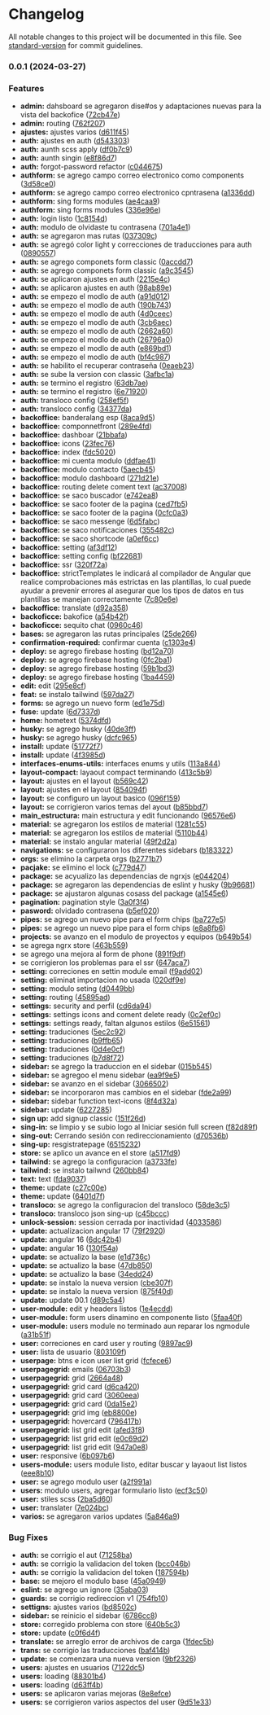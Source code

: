 # Changelog

All notable changes to this project will be documented in this file. See [standard-version](https://github.com/conventional-changelog/standard-version) for commit guidelines.

### 0.0.1 (2024-03-27)


### Features

* **admin:** dahsboard se agregaron dise#os y adaptaciones nuevas para la vista del backofice ([72cb47e](https://github.com/guxtech/base-backoffice-startups/commit/72cb47e49a0b898e0cf149146b4e9497e661cff8))
* **admin:** routing ([762f207](https://github.com/guxtech/base-backoffice-startups/commit/762f207db351b2543bcd26a685edd1858c0c1b69))
* **ajustes:** ajustes varios ([d611f45](https://github.com/guxtech/base-backoffice-startups/commit/d611f45da1fe1349b8c256c775b1112dec1eae22))
* **auth:** ajustes en auth ([d543303](https://github.com/guxtech/base-backoffice-startups/commit/d543303a493d82df1e0c60d088326879b8b56901))
* **auth:** aunth scss apply ([df0b7c9](https://github.com/guxtech/base-backoffice-startups/commit/df0b7c9a963c3f7beb080a0f4ff42e8838e2cbeb))
* **auth:** aunth singin ([e8f86d7](https://github.com/guxtech/base-backoffice-startups/commit/e8f86d7922f6c1ad401a10e6012b6022a1e5610f))
* **auth:** forgot-password refactor ([c044675](https://github.com/guxtech/base-backoffice-startups/commit/c044675b02cb42512b7cdcf632ce7a82ba8e5a71))
* **authform:** se agrego campo correo electronico como components ([3d58ce0](https://github.com/guxtech/base-backoffice-startups/commit/3d58ce0dedc42ae0f05de1181db6c87eab1462df))
* **authform:** se agrego campo correo electronico cpntrasena ([a1336dd](https://github.com/guxtech/base-backoffice-startups/commit/a1336dd8ea26d7fbddbf5b03da7691b423a52527))
* **authform:** sing forms modules ([ae4caa9](https://github.com/guxtech/base-backoffice-startups/commit/ae4caa9ae6cf71c184ae4e5866b4ce02340265ac))
* **authform:** sing forms modules ([336e96e](https://github.com/guxtech/base-backoffice-startups/commit/336e96ef95502be75984f7e7dc889449b3089f5b))
* **auth:** login listo ([1c8154d](https://github.com/guxtech/base-backoffice-startups/commit/1c8154d8a606e21ca78151e68e9afebcb09d7d89))
* **auth:** modulo de olvidaste tu contrasena ([701a4e1](https://github.com/guxtech/base-backoffice-startups/commit/701a4e1eed5320d4096231a41480b3d9691a9c18))
* **auth:** se agregaron mas rutas ([037309c](https://github.com/guxtech/base-backoffice-startups/commit/037309c57c7fcd03a6c8b02f9e3b0bba8bba75e8))
* **auth:** se agregó color light y correcciones de traducciones para auth ([0890557](https://github.com/guxtech/base-backoffice-startups/commit/089055730147e1232a5b5176d72e47ae21fee8f8))
* **auth:** se agrego componets form classic ([0accdd7](https://github.com/guxtech/base-backoffice-startups/commit/0accdd7d5319bebfdbd5cd0872bdac06dc97f140))
* **auth:** se agrego componets form classic ([a9c3545](https://github.com/guxtech/base-backoffice-startups/commit/a9c35451e1d545797f8ea165d1e6d45a39c91ee0))
* **auth:** se aplicaron ajustes en auth ([2215e4c](https://github.com/guxtech/base-backoffice-startups/commit/2215e4c22fc464af9853046e2516a39a2d2d3a48))
* **auth:** se aplicaron ajustes en auth ([98ab89e](https://github.com/guxtech/base-backoffice-startups/commit/98ab89ee8f0c2ec190817676c8ef68a85ad19b27))
* **auth:** se empezo el modlo de auth ([a91d012](https://github.com/guxtech/base-backoffice-startups/commit/a91d012911736fe2cac472dd22f0833b253bc568))
* **auth:** se empezo el modlo de auth ([190b743](https://github.com/guxtech/base-backoffice-startups/commit/190b7437928e2fe1e3633b5ab0ab8c5d0724cb88))
* **auth:** se empezo el modlo de auth ([4d0ceec](https://github.com/guxtech/base-backoffice-startups/commit/4d0ceec045a92c995f566477974ed5f72aff2d4f))
* **auth:** se empezo el modlo de auth ([3cb6aec](https://github.com/guxtech/base-backoffice-startups/commit/3cb6aecfa0158efcd37f2f5bf2d87f6037fe6a49))
* **auth:** se empezo el modlo de auth ([2662a60](https://github.com/guxtech/base-backoffice-startups/commit/2662a60900a0b65c121708c45949c1c0ceb2bf01))
* **auth:** se empezo el modlo de auth ([26796a0](https://github.com/guxtech/base-backoffice-startups/commit/26796a0fe60548761ee99beb1d1349e5bafd97b0))
* **auth:** se empezo el modlo de auth ([e869bd1](https://github.com/guxtech/base-backoffice-startups/commit/e869bd1aeafe24a18c800afc6a7c8a0074c992c2))
* **auth:** se empezo el modlo de auth ([bf4c987](https://github.com/guxtech/base-backoffice-startups/commit/bf4c9879a1a8683de9c352483dd2696f0eecce26))
* **auth:** se habilito el recuperar contraseña ([0eaeb23](https://github.com/guxtech/base-backoffice-startups/commit/0eaeb23a4be052b8a4bc9d458a8e56284c82a59d))
* **auth:** se sube la version con classic ([3afbc1a](https://github.com/guxtech/base-backoffice-startups/commit/3afbc1ad06a578e2ac2f2a87e7c1616d98975e0a))
* **auth:** se termino el registro ([63db7ae](https://github.com/guxtech/base-backoffice-startups/commit/63db7ae9d0565aa971ccb44e9dfd2f65bdad20fa))
* **auth:** se termino el registro ([6e71920](https://github.com/guxtech/base-backoffice-startups/commit/6e719207e657636675ec6ee2e3182c87f659eb26))
* **auth:** transloco config ([258ef5f](https://github.com/guxtech/base-backoffice-startups/commit/258ef5f11211f19cfc768d476a610feeb4bf8d67))
* **auth:** transloco config ([34377da](https://github.com/guxtech/base-backoffice-startups/commit/34377daf3b587c30f6667bdf05453862c03915af))
* **backoffice:** banderalang esp ([8aca9d5](https://github.com/guxtech/base-backoffice-startups/commit/8aca9d53051d691e0667a46ab7b3b1492cb3a36e))
* **backoffice:** componnetfront ([289e4fd](https://github.com/guxtech/base-backoffice-startups/commit/289e4fd5487ecf539d1cf09dc856c78512d4fbcb))
* **backoffice:** dashboar ([21bbafa](https://github.com/guxtech/base-backoffice-startups/commit/21bbafacaf6c6e3975cc72fcc4c2d418d9b05774))
* **backoffice:** icons ([23fec76](https://github.com/guxtech/base-backoffice-startups/commit/23fec764c43616416519c56601408d67529ab16f))
* **backoffice:** index ([fdc5020](https://github.com/guxtech/base-backoffice-startups/commit/fdc502097c3fa351963b6c7364c562e8d879b3d7))
* **backoffice:** mi cuenta modulo ([ddfae41](https://github.com/guxtech/base-backoffice-startups/commit/ddfae4105c42fb3022db2213ea5883a4d7882594))
* **backoffice:** modulo contacto ([5aecb45](https://github.com/guxtech/base-backoffice-startups/commit/5aecb455a5b833a2d4e62686d036f63ed7c9fd2a))
* **backoffice:** modulo dashboard ([271d21e](https://github.com/guxtech/base-backoffice-startups/commit/271d21ea5ace0923cca46c9ab159533de2e6a5e0))
* **backoffice:** routing delete coment text ([ac37008](https://github.com/guxtech/base-backoffice-startups/commit/ac37008a97c05bbf37b7453b90f427f3daef4e48))
* **backoffice:** se saco buscador ([e742ea8](https://github.com/guxtech/base-backoffice-startups/commit/e742ea8e37e4fe94be4d6ad432bb4c5c260d1e63))
* **backoffice:** se saco footer de la pagina ([ced7fb5](https://github.com/guxtech/base-backoffice-startups/commit/ced7fb5a4547375a7f2bbde6ae72be99be9e4817))
* **backoffice:** se saco footer de la pagina ([0cfc0a3](https://github.com/guxtech/base-backoffice-startups/commit/0cfc0a315a1a0ac66e1240d24887b0b5ace7ba21))
* **backoffice:** se saco messenge ([6d5fabc](https://github.com/guxtech/base-backoffice-startups/commit/6d5fabc09ace4600f3fb65045b7f05f281bb1686))
* **backoffice:** se saco notificaciones ([355482c](https://github.com/guxtech/base-backoffice-startups/commit/355482cdac819d10747f6fa6662f6ea85ca96087))
* **backoffice:** se saco shortcode ([a0ef6cc](https://github.com/guxtech/base-backoffice-startups/commit/a0ef6cca7853421cc75fb1794983e2db7cb91334))
* **backoffice:** setting ([af3df12](https://github.com/guxtech/base-backoffice-startups/commit/af3df1218e4ca92c8a26a9560cc667771586844b))
* **backoffice:** setting config ([bf22681](https://github.com/guxtech/base-backoffice-startups/commit/bf22681a11d1651ea81d2ba9e7a8b2ad00597df8))
* **backoffice:** ssr ([320f72a](https://github.com/guxtech/base-backoffice-startups/commit/320f72a3d8174243b6e5d3e8496dc3c20fc040e3))
* **backoffice:** strictTemplates le indicará al compilador de Angular que realice comprobaciones más estrictas en las plantillas, lo cual puede ayudar a prevenir errores al asegurar que los tipos de datos en tus plantillas se manejan correctamente ([7c80e6e](https://github.com/guxtech/base-backoffice-startups/commit/7c80e6e7943a0d3a52443b650dd6c659c92e5e61))
* **backoffice:** translate ([d92a358](https://github.com/guxtech/base-backoffice-startups/commit/d92a358932d361ee28fad3c135b7d987b2c8317d))
* **backoficce:** bakofice ([a54b42f](https://github.com/guxtech/base-backoffice-startups/commit/a54b42f83a4c8b357d093752816b7882af9770d3))
* **backoficce:** sequito chat ([0960c46](https://github.com/guxtech/base-backoffice-startups/commit/0960c46999c1c059c2a6cae032393f876760a9d0))
* **bases:** se agregaron las rutas principales ([25de266](https://github.com/guxtech/base-backoffice-startups/commit/25de2662a3a88d140ad42a3c8e47b2acbb045494))
* **confirmation-required:** confirmar cuenta ([c1303e4](https://github.com/guxtech/base-backoffice-startups/commit/c1303e48b8efab6fa3c82611a34189d323eb02fa))
* **deploy:** se agrego firebase hosting ([bd12a70](https://github.com/guxtech/base-backoffice-startups/commit/bd12a702638a356809867b0c06827f52d9208de7))
* **deploy:** se agrego firebase hosting ([0fc2ba1](https://github.com/guxtech/base-backoffice-startups/commit/0fc2ba11919acb03b2fcf5e6c9cbe08007d835bd))
* **deploy:** se agrego firebase hosting ([59b1bd3](https://github.com/guxtech/base-backoffice-startups/commit/59b1bd3bc7be64d50904ac667c8fd67bfda60ad8))
* **deploy:** se agrego firebase hosting ([1ba4459](https://github.com/guxtech/base-backoffice-startups/commit/1ba445933ee990a6df60211b757c7082857d245b))
* **edit:** edit ([295e8cf](https://github.com/guxtech/base-backoffice-startups/commit/295e8cf863b2e85ace8ce2f010a7a5521e7806b9))
* **feat:** se instalo tailwind ([597da27](https://github.com/guxtech/base-backoffice-startups/commit/597da27788ea27faa8431dd91e5913c6fabf93b6))
* **forms:** se agrego un nuevo form ([ed1e75d](https://github.com/guxtech/base-backoffice-startups/commit/ed1e75deaf860e9de0be98ebe8b552f470afbe5c))
* **fuse:** update ([6d7337d](https://github.com/guxtech/base-backoffice-startups/commit/6d7337de4527d8a1426f3fcdb891e6f08f6d25a9))
* **home:** hometext ([5374dfd](https://github.com/guxtech/base-backoffice-startups/commit/5374dfda9c13c1be1610fef06264d8ab2495c3ed))
* **husky:** se agrego husky ([40de3ff](https://github.com/guxtech/base-backoffice-startups/commit/40de3ffc3a2543ef4a642d32aa52ef2a9cf6242c))
* **husky:** se agrego husky ([dcfc965](https://github.com/guxtech/base-backoffice-startups/commit/dcfc965459af99702e8402f1ec7bdfe60cd030a1))
* **install:** update ([51772f7](https://github.com/guxtech/base-backoffice-startups/commit/51772f72efc31b81ea90c1bad6ac25388516d489))
* **install:** update ([4f3985d](https://github.com/guxtech/base-backoffice-startups/commit/4f3985d82c6838ad7560b338c01faa5dea2fca4f))
* **interfaces-enums-utils:** interfaces enums y utils ([113a844](https://github.com/guxtech/base-backoffice-startups/commit/113a8441213532dee869269d2ba714311d09b8ce))
* **layout-compact:** layaout compact terminando ([413c5b9](https://github.com/guxtech/base-backoffice-startups/commit/413c5b93b6b9a02aadf6212ce24627b224d8b3ae))
* **layout:** ajustes en el layout ([b569c42](https://github.com/guxtech/base-backoffice-startups/commit/b569c42cbbdce01e19f1736ddf1eb750b27f74a8))
* **layout:** ajustes en el layout ([854094f](https://github.com/guxtech/base-backoffice-startups/commit/854094fc5b5526d809438f4e154e22908e79dcfc))
* **layout:** se configuro un layout basico ([096f159](https://github.com/guxtech/base-backoffice-startups/commit/096f1599d137e9fda879dd7501ec7067ae13ebef))
* **layout:** se corrigieron varios temas del ayout ([b85bbd7](https://github.com/guxtech/base-backoffice-startups/commit/b85bbd7a3c181d80a20153c475bf520decfefab8))
* **main_estructura:** main estructura y edit funcionando ([96576e6](https://github.com/guxtech/base-backoffice-startups/commit/96576e67117d1dd3d7c3390d4a29191fab2e3fa3))
* **material:** se agregaron los estilos de material ([1281c55](https://github.com/guxtech/base-backoffice-startups/commit/1281c553c12103f86e8f5998219e61bb148f5a8c))
* **material:** se agregaron los estilos de material ([5110b44](https://github.com/guxtech/base-backoffice-startups/commit/5110b44b6a4920e0fd145713d99f1acfe019cebc))
* **material:** se instalo angular material ([49f2d2a](https://github.com/guxtech/base-backoffice-startups/commit/49f2d2a18b70d32f4c0a18f771a682be1f8c4514))
* **navigations:** se configuraron los diferentes sidebars ([b183322](https://github.com/guxtech/base-backoffice-startups/commit/b183322af5ff0ee238104615e06bf6377ead7b89))
* **orgs:** se elimino la carpeta orgs ([b2771b7](https://github.com/guxtech/base-backoffice-startups/commit/b2771b7d5400016dd8d24d0d83fa1e0bc81c7f21))
* **pacjake:** se elimino el lock ([c779d47](https://github.com/guxtech/base-backoffice-startups/commit/c779d47cfb1837fe4ba0352d459667efa82bb810))
* **package:** se acyualizo las dependencias de ngrxjs ([e044204](https://github.com/guxtech/base-backoffice-startups/commit/e0442040c7217094fc8b3e589339ebb3dfc94437))
* **package:** se agregaron las dependencias de eslint y husky ([9b96681](https://github.com/guxtech/base-backoffice-startups/commit/9b966812248c7eb7952f0e97107622710b4c7ce4))
* **package:** se ajustaron algunas cosass del package ([a1545e6](https://github.com/guxtech/base-backoffice-startups/commit/a1545e69a65dcba8c771675c54d3b0b9867885b8))
* **pagination:** pagination style ([3a0f3f4](https://github.com/guxtech/base-backoffice-startups/commit/3a0f3f461b875c73d44bacebd9eed2952811f00e))
* **pasword:** olvidado contrasena ([b5ef020](https://github.com/guxtech/base-backoffice-startups/commit/b5ef020bbea5f237bc4f6025752206fe378e47d4))
* **pipes:** se agrego un nuevo pipe para el form chips ([ba727e5](https://github.com/guxtech/base-backoffice-startups/commit/ba727e54019b4f92b5b1689f169d0d2ffc349105))
* **pipes:** se agrego un nuevo pipe para el form chips ([e8a8fb6](https://github.com/guxtech/base-backoffice-startups/commit/e8a8fb6dd0000e479a5c44ce945ebf56079dbbcb))
* **projects:** se avanzo en el modulo de proyectos y equipos ([b649b54](https://github.com/guxtech/base-backoffice-startups/commit/b649b54c9c652abf2df2d8bb20533b4685f11a1a))
* se agrega ngrx store ([463b559](https://github.com/guxtech/base-backoffice-startups/commit/463b5594e782dbca828a3d6816b65c8b606ebb8a))
* se agrego una mejora al form de phone ([891f9df](https://github.com/guxtech/base-backoffice-startups/commit/891f9df5840f2e78d8af85a80cc85879b617f250))
* se corrigieron los problemas para el ssr ([647aca7](https://github.com/guxtech/base-backoffice-startups/commit/647aca7b90cb8bcffd4ee26dbba976c19a697618))
* **setting:** correciones en settin module email ([f9add02](https://github.com/guxtech/base-backoffice-startups/commit/f9add025ef93222472719da214ac9e1553bf101b))
* **setting:** eliminat importacion no usada ([020df9e](https://github.com/guxtech/base-backoffice-startups/commit/020df9e85f34196d31d06fcb872b5369c4c30c2d))
* **setting:** modulo seting ([d0449bb](https://github.com/guxtech/base-backoffice-startups/commit/d0449bb9078eb90ae995a38c3461bb9272d24007))
* **setting:** routing ([45895ad](https://github.com/guxtech/base-backoffice-startups/commit/45895ad6750898710e7d7d35b92047d95eb5b475))
* **settings:** security and perfil ([cd6da94](https://github.com/guxtech/base-backoffice-startups/commit/cd6da94cbf3b6b425e2734c914c7f0e1ef0a9516))
* **settings:** settings  icons and coment delete ready ([0c2ef0c](https://github.com/guxtech/base-backoffice-startups/commit/0c2ef0cfce360a36d8fbf53e5c1302a92e5ae82c))
* **settings:** settings ready, faltan algunos estilos ([6e51561](https://github.com/guxtech/base-backoffice-startups/commit/6e51561358847b8f47c952945a14ee92a4a4f6bc))
* **setting:** traduciones ([5ec2c92](https://github.com/guxtech/base-backoffice-startups/commit/5ec2c927d6f9f8f7da8e12303966ae974e3354c8))
* **setting:** traduciones ([b9ffb65](https://github.com/guxtech/base-backoffice-startups/commit/b9ffb659842b1210a45ae2742d6bcdfb1bc55c05))
* **setting:** traduciones ([0d4e0cf](https://github.com/guxtech/base-backoffice-startups/commit/0d4e0cf655ff54a4dd644afde02259dacdf68a70))
* **setting:** traduciones ([b7d8f72](https://github.com/guxtech/base-backoffice-startups/commit/b7d8f724fbeef6de28a26ff319b2f492d72e2cbb))
* **sidebar:** se agrego la traduccion en el sidebar ([015b545](https://github.com/guxtech/base-backoffice-startups/commit/015b545174fd48110ed8899419aecd59d2a897b2))
* **sidebar:** se agregoo el menu sidebar ([ea9f9e5](https://github.com/guxtech/base-backoffice-startups/commit/ea9f9e54c296ebcc88b890da60d9e2e970b9a505))
* **sidebar:** se avanzo en el sidebar ([3066502](https://github.com/guxtech/base-backoffice-startups/commit/306650265b4381f98a67475c1bf26d09adb77a34))
* **sidebar:** se incorporaron mas cambios en el sidebar ([fde2a99](https://github.com/guxtech/base-backoffice-startups/commit/fde2a990071a038930cb88196b7764111b7bfdcf))
* **sidebar:** sidebar function text-icons ([8f4d32a](https://github.com/guxtech/base-backoffice-startups/commit/8f4d32ad58cc6ecb23b71a02419e9c814504ef91))
* **sidebar:** update ([6227285](https://github.com/guxtech/base-backoffice-startups/commit/6227285336d3c27591a8088a1ba10a2db40c0ecb))
* **sign up:** add signup classic ([151f26d](https://github.com/guxtech/base-backoffice-startups/commit/151f26de671e9757f934f3ed18bbaffeb51eb06e))
* **sing-in:** se limpio y se subio logo al Iniciar sesión full screen ([f82d89f](https://github.com/guxtech/base-backoffice-startups/commit/f82d89f8f177ef79d2abaac8d448ec7c94173cad))
* **sing-out:** Cerrando sesión con redireccionamiento ([d70536b](https://github.com/guxtech/base-backoffice-startups/commit/d70536b2f6811dbb074f3d0d42f5b89673c2d300))
* **sing-up:** resgistratepage ([6515232](https://github.com/guxtech/base-backoffice-startups/commit/6515232b516bb9a8f31b08ca926bd481757703ad))
* **store:** se aplico un avance en el store ([a517fd9](https://github.com/guxtech/base-backoffice-startups/commit/a517fd996c9d093b89357117f206fb0b997256bb))
* **tailwind:** se agrego la configuracion ([a3733fe](https://github.com/guxtech/base-backoffice-startups/commit/a3733fe9e35d24fe4bcba5384975c06b4d7bb71e))
* **tailwind:** se instalo tailwnd ([260bb84](https://github.com/guxtech/base-backoffice-startups/commit/260bb84a65c91e6a7fbf67fc8a0d647fdc6b651a))
* **text:** text ([fda9037](https://github.com/guxtech/base-backoffice-startups/commit/fda9037d8c010be426a6250c33d78afc668bb5f2))
* **theme:** update ([c27c00e](https://github.com/guxtech/base-backoffice-startups/commit/c27c00efe74b821608bccfcf675aa0c207e2a216))
* **theme:** update ([6401d7f](https://github.com/guxtech/base-backoffice-startups/commit/6401d7fecd3b7b27f8f4f5280c38eac0d1c32cce))
* **transloco:** se agrego la configuracion del transloco ([58de3c5](https://github.com/guxtech/base-backoffice-startups/commit/58de3c5230c97badd7a19397fd958369fe503868))
* **transloco:** transloco json sing-up ([c45bccc](https://github.com/guxtech/base-backoffice-startups/commit/c45bccc2740216a0e6c416a1dd1568df2b8c9e93))
* **unlock-session:** session cerrada por inactividad ([4033586](https://github.com/guxtech/base-backoffice-startups/commit/4033586a1ea2e7304b227d0848c1af09d2b0de37))
* **update:** actualizacion angular 17 ([79f2920](https://github.com/guxtech/base-backoffice-startups/commit/79f29201843ff0a420b36415da0bfe088cecc85d))
* **update:** angular 16 ([6dc42b4](https://github.com/guxtech/base-backoffice-startups/commit/6dc42b407106e801382aa44503b982be762a89dc))
* **update:** angular 16 ([130f54a](https://github.com/guxtech/base-backoffice-startups/commit/130f54a5634d97b2738a10a3527d113e0b49a980))
* **update:** se actualizo la base ([e1d736c](https://github.com/guxtech/base-backoffice-startups/commit/e1d736c1580699fee7618008450a1ec6df7b0bda))
* **update:** se actualizo la base ([47db850](https://github.com/guxtech/base-backoffice-startups/commit/47db85015d4b08909f82d85d192dc403c49bfba9))
* **update:** se actualizo la base ([34edd24](https://github.com/guxtech/base-backoffice-startups/commit/34edd24abeacfdc00a15bbfbd4031f88eeb5f759))
* **update:** se instalo la nueva version ([cbe307f](https://github.com/guxtech/base-backoffice-startups/commit/cbe307f10675a4db5ea003de79de972f29aeddc1))
* **update:** se instalo la nueva version ([875f40d](https://github.com/guxtech/base-backoffice-startups/commit/875f40ddcf972588e46ba8bada149c94e0701cc6))
* **update:** update 00.1 ([d89c5a4](https://github.com/guxtech/base-backoffice-startups/commit/d89c5a4012c41f9e602c9650c58cb3d85cc90270))
* **user-module:** edit y headers listos ([1e4ecdd](https://github.com/guxtech/base-backoffice-startups/commit/1e4ecdde88938f02e24ad0d37a5ceeebb19d2e45))
* **user-module:** form users dinamino en componente listo ([5faa40f](https://github.com/guxtech/base-backoffice-startups/commit/5faa40f14fe36eb53d753793c874139735f47d3b))
* **user-module:** users module no terminado aun reparar los ngmodule ([a31b51f](https://github.com/guxtech/base-backoffice-startups/commit/a31b51f53a513d2f217e24e3ce6cd70a08ea308e))
* **user:** correciones en card user y routing ([9897ac9](https://github.com/guxtech/base-backoffice-startups/commit/9897ac9c83460e8d461a2cfaa05af9dddba34141))
* **user:** lista de usuario ([803109f](https://github.com/guxtech/base-backoffice-startups/commit/803109ffdd42a3ccf721a0404f3e92c601f3ef7c))
* **userpage:** btns e icon user list grid ([fcfece6](https://github.com/guxtech/base-backoffice-startups/commit/fcfece605c4e1801717f522be24d970e3f093df7))
* **userpagegrid:** emails ([06703b3](https://github.com/guxtech/base-backoffice-startups/commit/06703b3c729d9cb04b906832a8dbb9815318f337))
* **userpagegrid:** grid ([2664a48](https://github.com/guxtech/base-backoffice-startups/commit/2664a48c2107eca1f8ca50053bb9647b3330f3cf))
* **userpagegrid:** grid card ([d6ca420](https://github.com/guxtech/base-backoffice-startups/commit/d6ca420890acb9c67afa44ee935e9d931cdc4415))
* **userpagegrid:** grid card ([3060eea](https://github.com/guxtech/base-backoffice-startups/commit/3060eeadfe73a8d871df059d4eac27e33833aac9))
* **userpagegrid:** grid card ([0da15e2](https://github.com/guxtech/base-backoffice-startups/commit/0da15e2770359c7913a6fdec3bcee26c808d499b))
* **userpagegrid:** grid img ([eb8800e](https://github.com/guxtech/base-backoffice-startups/commit/eb8800e7d808991f2a41231074877b8d662fc3a3))
* **userpagegrid:** hovercard ([796417b](https://github.com/guxtech/base-backoffice-startups/commit/796417bac72bc72ccce4b5bacd853ac4f9e5d090))
* **userpagegrid:** list grid edit ([afed3f8](https://github.com/guxtech/base-backoffice-startups/commit/afed3f84f3af3b50c77c9d8fa17313d51ce99039))
* **userpagegrid:** list grid edit ([e0c69d2](https://github.com/guxtech/base-backoffice-startups/commit/e0c69d2b25b73969ac211606f9678cd6b65547d4))
* **userpagegrid:** list grid edit ([947a0e8](https://github.com/guxtech/base-backoffice-startups/commit/947a0e87c016a855419aa75bfda6312512e297cf))
* **user:** responsive ([6b097b6](https://github.com/guxtech/base-backoffice-startups/commit/6b097b698aaed1b6557d246b11812d1063af2b30))
* **users-module:** users module listo, editar buscar y layaout list listos ([eee8b10](https://github.com/guxtech/base-backoffice-startups/commit/eee8b106201e9c59613e640bdbd936b47a27f7b8))
* **user:** se agrego modulo user ([a2f991a](https://github.com/guxtech/base-backoffice-startups/commit/a2f991aa14dcee2fd33e44bc5c90528eaaafc4f2))
* **users:** modulo users, agregar formulario listo ([ecf3c50](https://github.com/guxtech/base-backoffice-startups/commit/ecf3c5071306a5e8fa7b959f3d6459fa2c8d97be))
* **user:** stiles scss ([2ba5d60](https://github.com/guxtech/base-backoffice-startups/commit/2ba5d60c0f1b36b86872b1b20f233f53c9b7aea1))
* **user:** translater ([7e024bc](https://github.com/guxtech/base-backoffice-startups/commit/7e024bc8f4971cf44a03d82625e7f19253377d8e))
* **varios:** se agregaron varios updates ([5a846a9](https://github.com/guxtech/base-backoffice-startups/commit/5a846a9e88ece8c17109cfb05dcbe0608b44f67f))


### Bug Fixes

* **auth:** se corrigio el aut ([71258ba](https://github.com/guxtech/base-backoffice-startups/commit/71258ba7fd6f6e765a3ee7490d58aa5b2eba7ade))
* **auth:** se corrigio la validacion del token ([bcc046b](https://github.com/guxtech/base-backoffice-startups/commit/bcc046b89ba9d7c96b7838aa3921922ca61ed541))
* **auth:** se corrigio la validacion del token ([187594b](https://github.com/guxtech/base-backoffice-startups/commit/187594bef08aecab4ad2cc889b025ce54deb2240))
* **base:** se mejoro el modulo base ([45a0949](https://github.com/guxtech/base-backoffice-startups/commit/45a09495d35bd916d2c0153687dd79ef02ac0a06))
* **eslint:** se agrego un ignore ([35aba03](https://github.com/guxtech/base-backoffice-startups/commit/35aba037a1f9ca8eaaa9334263238c0b6b242114))
* **guards:** se corrigio redireccion v1 ([754fb10](https://github.com/guxtech/base-backoffice-startups/commit/754fb106b62982f09b94ffee1c5c2f1723eb6891))
* **settigns:** ajustes varios ([bd8502c](https://github.com/guxtech/base-backoffice-startups/commit/bd8502ca465d1d38b1512a302fa57ccb7b3feef3))
* **sidebar:** se reinicio el sidebar ([6786cc8](https://github.com/guxtech/base-backoffice-startups/commit/6786cc8b85e1f9bfa60d2557764cab843edcb23f))
* **store:** corregido problema con store ([640b5c3](https://github.com/guxtech/base-backoffice-startups/commit/640b5c32a776797e47ec757d0bead9a0e0270bcd))
* **store:** update ([c0f6d4f](https://github.com/guxtech/base-backoffice-startups/commit/c0f6d4f2cc60082891949bc80de0ee392f1a1377))
* **translate:** se arreglo error de archivos de carga ([1fdec5b](https://github.com/guxtech/base-backoffice-startups/commit/1fdec5b42f6adef097d4610b0bf5ba39f961b6cf))
* **trans:** se corrigio las traducciones ([baf414b](https://github.com/guxtech/base-backoffice-startups/commit/baf414b956efe1bbd1df98e83b635471b21802bb))
* **update:** se comenzara una nueva version ([9bf2326](https://github.com/guxtech/base-backoffice-startups/commit/9bf2326db1f0ef4e40ac9efff64a444fb2136f5e))
* **users:** ajustes en usuarios ([7122dc5](https://github.com/guxtech/base-backoffice-startups/commit/7122dc5d65bb51669d8d59871e0c00e5beca90cc))
* **users:** loading ([88301b4](https://github.com/guxtech/base-backoffice-startups/commit/88301b4fbbce247243d240bc522a19b20b4d1c43))
* **users:** loading ([d63ff4b](https://github.com/guxtech/base-backoffice-startups/commit/d63ff4be3814274b567123e121323330d15d9858))
* **users:** se aplicaron varias mejoras ([8e8efce](https://github.com/guxtech/base-backoffice-startups/commit/8e8efce1a35f7b4a145b406da9712c4eb7c814cf))
* **users:** se corrigieron varios aspectos del user ([9d51e33](https://github.com/guxtech/base-backoffice-startups/commit/9d51e33e7a4866a07bd5125fd4506ea031ef55cf))
